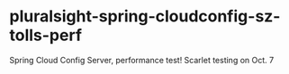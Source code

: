 # pluralsight-spring-cloudconfig-sz-tolls-perf
Spring Cloud Config Server, performance test!
Scarlet testing on Oct. 7
